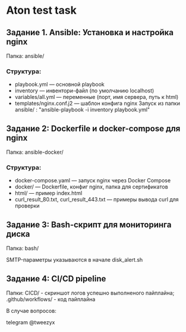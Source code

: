 # Aton test task
## Задание 1. Ansible: Установка и настройка nginx

Папка: ansible/

### Структура:
  - playbook.yml — основной playbook
  - inventory — инвентори-файл (по умолчанию localhost)
  - variables/all.yml — переменные (порт, имя сервера, путь к html)
  - templates/nginx.conf.j2 — шаблон конфига nginx
Запуск из папки ansible/ : "ansible-playbook -i inventory playbook.yml"

## Задание 2: Dockerfile и docker-compose для nginx

Папка: ansible-docker/

### Структура:
- docker-compose.yaml — запуск nginx через Docker Compose
- docker/ — Dockerfile, конфиг nginx, папка для сертификатов
- html/ — пример index.html
- curl_result_80.txt, curl_result_443.txt — примеры вывода curl для проверки

## Задание 3: Bash-скрипт для мониторинга диска

Папка: bash/

SMTP-параметры указываются в начале disk_alert.sh

## Задание 4: CI/CD pipeline

Папки: CICD/ - скриншот логов успешно выполненого пайплайна; .github/workflows/ - код пайплайна


В случае вопросов:

telegram @tweezyx
